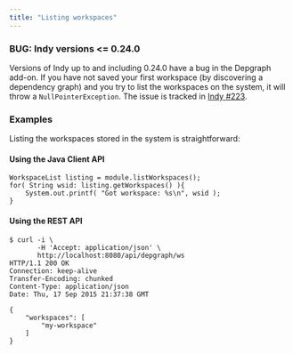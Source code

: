 ```yaml
---
title: "Listing workspaces"
---
```


### BUG: Indy versions <= 0.24.0

Versions of Indy up to and including 0.24.0 have a bug in the Depgraph add-on. If you have not saved your first workspace (by discovering a dependency graph) and you try to list the workspaces on the system, it will throw a `NullPointerException`. The issue is tracked in [Indy #223](https://github.com/Commonjava/indy/issues/223).

### Examples

Listing the workspaces stored in the system is straightforward:

#### Using the Java Client API

    WorkspaceList listing = module.listWorkspaces();
    for( String wsid: listing.getWorkspaces() ){
    	System.out.printf( "Got workspace: %s\n", wsid );
    }

#### Using the REST API

    $ curl -i \
           -H 'Accept: application/json' \
           http://localhost:8080/api/depgraph/ws
    HTTP/1.1 200 OK
    Connection: keep-alive
	Transfer-Encoding: chunked
	Content-Type: application/json
	Date: Thu, 17 Sep 2015 21:37:38 GMT

    {
    	"workspaces": [
    	    "my-workspace"
    	]
    }

